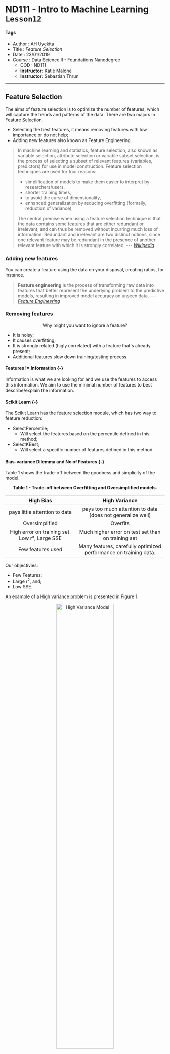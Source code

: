 # ND111 - Intro to Machine Learning `Lesson12`

#### Tags
* Author : AH Uyekita
* Title  : _Feature Selection_
* Date   : 23/01/2019
* Course : Data Science II - Foundations Nanodegree
    * COD    : ND111
    * **Instructor:** Katie Malone
    * **Instructor:** Sebastian Thrun

******************************************************************

## Feature Selection

The aims of feature selection is to optimize the number of features, which will capture the trends and patterns of the data. There are two majors in Feature Selection.

* Selecting the best features, it means removing features with low importance or do not help;
* Adding new features also known as Feature Engineering.

>In machine learning and statistics, feature selection, also known as variable selection, attribute selection or variable subset selection, is the process of selecting a subset of relevant features (variables, predictors) for use in model construction. Feature selection techniques are used for four reasons:
>
>* simplification of models to make them easier to interpret by researchers/users,
>* shorter training times,
>* to avoid the curse of dimensionality,
>* enhanced generalization by reducing overfitting (formally, reduction of variance)
>
>The central premise when using a feature selection technique is that the data contains some features that are either redundant or irrelevant, and can thus be removed without incurring much loss of information. Redundant and irrelevant are two distinct notions, since one relevant feature may be redundant in the presence of another relevant feature with which it is strongly correlated. --- <cite>[Wikipedia][wiki_feature_selection]</cite>

[wiki_feature_selection]: https://en.wikipedia.org/wiki/Feature_selection

### Adding new features

You can create a feature using the data on your disposal, creating ratios, for instance.

>**Feature engineering** is the process of transforming raw data into features that better represent the underlying problem to the predictive models, resulting in improved model accuracy on unseen data. --- <cite>[Feature Engineering][website_feat_eng]</cite>

[website_feat_eng]: https://machinelearningmastery.com/discover-feature-engineering-how-to-engineer-features-and-how-to-get-good-at-it/

### Removing features

$$\text{Why might you want to ignore a feature?}$$

* It is noisy;
* It causes overfitting;
* It is strongly related (higly correlated) with a feature that's already present;
* Additional features slow down training/testing process.


#### Features != Information {-}

Information is what we are looking for and we use the features to access this information. We aim to use the minimal number of features to best describe/explain the information.

#### Scikit Learn {-}

The Scikit Learn has the feature selection module, which has two way to feature reduction:

* SelectPercentile;
    * Will select the features based on the percentile defined in this method;
* SelectKBest;
    * Will select a specific number of features defined in this method.

#### Bias-variance Dilemma and No of Features {-}

Table 1 shows the trade-off between the goodness and simplicity of the model.

<center><strong>Table 1 - Trade-off between Overfitting and Oversimplified models.</strong></center>

|High Bias|High Variance|
|:-:|:-:|
|pays little attention to data|pays too much attention to data (does not generalize well)|
|Oversimplified|Overfits|
|High error on training set. Low r², Large SSE|Much higher error on test set than on training set|
|Few features used|Many features, carefully optimized performance on training data.|

Our objectivies:

* Few Features;
* Large r<sup>2</sup>, and;
* Low SSE.

An example of a High variance problem is presented in Figure 1.

<center><img src="01-img/c5_l12_01.png" alt="High Variance Model" width="60%;"/>

<em>Figure 1 - Model with high variance.</em></center>

After new acquisition of points, Figure 2 shows these new points.

<center><img src="01-img/c5_l12_02.png" alt="High Variance Model + New Points" width="60%;"/>

<em>Figure 2 - Model with high variance and new points.</em></center>

Finally, Figure 3 shows the best model, a straight line.

<center><img src="01-img/c5_l12_03.png" alt="High Variance Model + New Points + Line" width="60%;"/>

<em>Figure 3 - Best model (a straight line), Model with high variance and new points.</em></center>

### Regularization

Regularization is a way to balance the erros with number of features.

>In mathematics, statistics, and computer science, particularly in machine learning and inverse problems, regularization is the process of adding information in order to solve an ill-posed problem or to prevent overfitting. --- <cite>[Wikipedia][wiki_regularization]</cite>

[wiki_regularization]: https://en.wikipedia.org/wiki/Regularization_(mathematics)

Figure 4 shows the behaviour of the quality in respect to the number of features.

<center><img src="01-img/c5_l12_04.png" alt="Trade-off features and quality" width="60%;"/>

<em>Figure 4 - The quality curve based on the number of features.</em></center>

#### Regularization in Regression {-}

Method for automatically penalizing extra features.

>This is a form of regression, that constrains/ regularizes or shrinks the coefficient estimates towards zero. In other words, this technique discourages learning a more complex or flexible model, so as to avoid the risk of overfitting. --- <cite>[Toward Data Science][toward_ds_reg]</cite>

[toward_ds_reg]: https://towardsdatascience.com/regularization-in-machine-learning-76441ddcf99a

$$\text{minimize\ \ \ } SSE + \lambda |\beta|$$

Where:

* $\lambda:$ penalty parameter;
* $\beta:$ coefficient of regression.

For instance:

$$y = m_1x_1 + m_2x_2 + m_3x_3 + m_4x_4 + b$$

Where:

* Features: $x_1$, $x_2$, $x_3$, and $x_4$;
* Coefficients: $m_1$, $m_2$, $m_3$, and $m_4$.

The Lasso algorithm will test removing one feature at a time and calculate the fit. The contribution of the features multiplied by the penalty parameter will determina if this feature is relavant of not.

### Scikit Learn

The [Lasso Regression][scikit_learn_lasso] lives in the `linear_model` module of Scikit Learn Package.

[scikit_learn_lasso]: https://scikit-learn.org/stable/modules/generated/sklearn.linear_model.Lasso.html

```py
# Importing the lasso moduleself.
import sklearn.linear_model.Lasso
```

#### Lasso {-}

As any other module in Scikit Learn, we need to create a kind of classifier.

```py
# Creating the classifier.
regression = Lasso()
```

#### `.fit()` {-}

The `.fit()` will be used to calculate the coefficients.

```py
# Training the data.
regression.fit(feature , labels)
```

Where:

* features: Is the features of the regression.
* labels: the results (have in mind, this is a supervised learning algorithm)

#### `.predict()`

Is used to predict.

```py
# Predicting a value using the coefficients.
regression.predict([[new_point]])
```

#### `.coef_` {-}

Print the coefficients of the regression.

```py
# Print the coefficients.
regression.coef_
```
* coef_: if the values is low it is not relevant.
